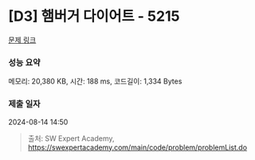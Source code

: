 # [D3] 햄버거 다이어트 - 5215 

[문제 링크](https://swexpertacademy.com/main/code/problem/problemDetail.do?contestProbId=AWT-lPB6dHUDFAVT) 

### 성능 요약

메모리: 20,380 KB, 시간: 188 ms, 코드길이: 1,334 Bytes

### 제출 일자

2024-08-14 14:50



> 출처: SW Expert Academy, https://swexpertacademy.com/main/code/problem/problemList.do